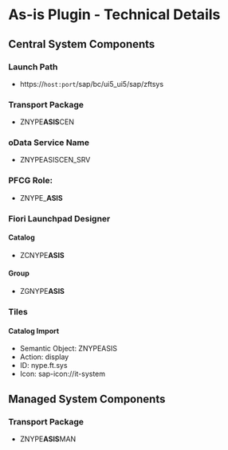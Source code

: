 # As-is Plugin - Technical Details

## Central System Components

### Launch Path
* https://`host:port`/sap/bc/ui5_ui5/sap/zftsys

### Transport Package
* ZNYPE**ASIS**CEN

### oData Service Name
* ZNYPEASISCEN_SRV

### PFCG Role:
* ZNYPE_**ASIS**

### Fiori Launchpad Designer

#### Catalog
* ZCNYPE**ASIS**

#### Group
* ZGNYPE**ASIS**

### Tiles

#### Catalog Import
* Semantic Object: ZNYPEASIS
* Action: display
* ID: nype.ft.sys
* Icon: sap-icon://it-system

## Managed System Components

### Transport Package
* ZNYPE**ASIS**MAN